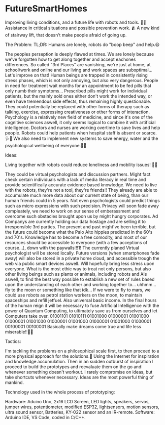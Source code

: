 # FutureSmartHomes
Improving living conditions, and a future life with robots and tools. 🤖✨
Assistance in critical situations and possible prevention work. 🫂
A new kind of stairway lift, that doesn't make people afraid of going up.


The Problem:
TL;DR: Humans are lonely, robots do "boop beep" and help.😃

The peoples perseption is deeply flawed at times. We are lonely because we've forgotten how to get along together and accept eachones differences. So called "3rd Places" are vanishing, we're just at home, at school/work and online and our living and work spaces are suboptimal... Let's improve on that! Human beings are trapped in consistently rising stress phases, which is not only annoying, but also very dangerous. People in need for treatment wait months for an appointment to be fed pills that only numb their symptoms... Prescribed pills might work for individual patients, but the mainly sold ones either don't work the intended way, or even have tremendous side effects, thus remaining highly questionable. They could potentially be replaced with other forms of therapy such as talking, exercise, expressing creativeness or other forms of interaction.
Psychology is a relatively new field of medicine, and since it's one of the cognitive sciences aswell, it only seems logical to combine it with artificial intelligence.
Doctors and nurses are working overtime to save lives and help people. Robots could help patients when hospital staff is absent or scarce. 🩺🏥
We also need to implement new systems to save energy, water and the psychological wellbeing of everyone.🥺🙏


Ideas:

Living together with robots could reduce loneliness and mobility issues! 🤖💖

They could be virtual psychologists and discussion partners.
Might fact check certain individuals with a lack of media literacy in real time and provide scientifically accurate evidence based knowledge.
We need to live with the robots, they're not a tool, they're friends!! They already are able to accumulate much more data about our current state of being, than our human friends could in 5 years. Not even psychologists could predict things such as micro expressions with such precision. Privacy will soon fade away compleately, we need to work on our sense of emberassment and overcome such obstacles brought upon us by might hungry corporates. Ad Companys are currently holding our data hostage and are selling it to irresponsible 3rd parties. The present and past might've been terrible, but the future could become what the Palo Alto hippies predicted in the 60's and 70's. Knowledge has to become a free comodity, and most of our resources should be accessible to everyone (with a few acceptions of course...), down with the paywalls!!!1!
The currently planed Virtual psychologist will be stored locally.
Future versions (when smartphones fade away) will also be stored in a private home cloud, and accessible trough the web via public smart devices aswell.
Will hopefully bring less stress upon everyone.
What is the most ethic way to treat not only persons, but also other living beings such as plants or animals, including robots and AIs aswell, to find the best way possible to establish a new set of rules based upon the understanding of each other and working together to... uhhmm...
fly to the moon or something like that idk...
If we were to fly to mars, we could use robots as petrol station workers on the moon, to maintain spaceships and refill jetfuel.
Also universal basic income.
In the final hours of the human reign it will be necessary to fuse Artificial Intelligence with the power of Quantum Computing, to ultimately save us from ourselves and let Computers take over.
01001101 01010111 01001000 01000001 01001000 01000001 01001000 01000001 01001000 01000001 01001000 01000001 00100001 00100001
Basically make dreams come true and life less miserable!!💖✨


Tactics:

I'm tackling the problems on a philosophical scale first, to then proceed to a more physical approach for the solutions.🧐
Using the Internet for inspiration and knowledge accumulation.
Then in an sudden outburst of inspiration I proceed to build the prototypes and reevaluate them on the go and whenever something doesn't workout.
I rarely compromise on ideas, but take shortcuts whenever necessary. Ideas are the most powerful thing of mankind.


Technology used in the whole process of prototyping:

Hardware: Aduino Uno, 2x16 LCD Screen, LED lights, speakers, servos, jumper wires, potentiometer, modified ESP32, lightsensors, motion sensors, ultra sound sensor, Batteries, KY-022 sensor and an IR-remote.
Software: Arduino IDE, VS Code, coded in C/C++.

